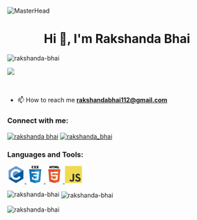 ![MasterHead](https://1.bp.blogspot.com/-7A4WynwLsMw/XbBpCXG8fHI/AAAAAAAAMt4/uOa1bpLskYgrwGbllhSu2SDj_Mig8SXJQCLcBGAsYHQ/s1600/2000_600px.gif)
<h1 align="center">Hi 👋, I'm Rakshanda Bhai</h1>
<p align="left"> <img src="https://komarev.com/ghpvc/?username=rakshanda-bhai&label=Profile%20views&color=0e75b6&style=flat" alt="rakshanda-bhai" /> </p>
<img align="right alt="coding" width="400" src="https://medium.com/geekculture/why-should-a-cs-and-non-cs-student-practice-competitive-programming-9fa1451fcab3">

<p align="left"> <a href="https://twitter.com/" target="blank"><img src="https://img.shields.io/twitter/follow/?logo=twitter&style=for-the-badge" alt="" /></a> </p>

- 📫 How to reach me **rakshandabhai112@gmail.com**

<h3 align="left">Connect with me:</h3>
<p align="left">
<a href="[https://linkedin.com/in/rakshanda bhai](https://www.linkedin.com/in/rakshanda-bhai-36a07a338/)" target="blank"><img align="center" src="https://raw.githubusercontent.com/rahuldkjain/github-profile-readme-generator/master/src/images/icons/Social/linked-in-alt.svg" alt="rakshanda bhai" height="30" width="40" /></a>
<a href="https://instagram.com/rakshanda_bhai" target="blank"><img align="center" src="https://raw.githubusercontent.com/rahuldkjain/github-profile-readme-generator/master/src/images/icons/Social/instagram.svg" alt="rakshanda_bhai" height="30" width="40" /></a>
</p>

<h3 align="left">Languages and Tools:</h3>
<p align="left"> <a href="https://www.cprogramming.com/" target="_blank" rel="noreferrer"> <img src="https://raw.githubusercontent.com/devicons/devicon/master/icons/c/c-original.svg" alt="c" width="40" height="40"/> </a> <a href="https://www.w3schools.com/css/" target="_blank" rel="noreferrer"> <img src="https://raw.githubusercontent.com/devicons/devicon/master/icons/css3/css3-original-wordmark.svg" alt="css3" width="40" height="40"/> </a> <a href="https://www.w3.org/html/" target="_blank" rel="noreferrer"> <img src="https://raw.githubusercontent.com/devicons/devicon/master/icons/html5/html5-original-wordmark.svg" alt="html5" width="40" height="40"/> </a> <a href="https://developer.mozilla.org/en-US/docs/Web/JavaScript" target="_blank" rel="noreferrer"> <img src="https://raw.githubusercontent.com/devicons/devicon/master/icons/javascript/javascript-original.svg" alt="javascript" width="40" height="40"/> </a> </p>

<p><img align="left" src="https://github-readme-stats.vercel.app/api/top-langs?username=rakshanda-bhai&show_icons=true&locale=en&layout=compact" alt="rakshanda-bhai" /></p>

<p>&nbsp;<img align="center" src="https://github-readme-stats.vercel.app/api?username=rakshanda-bhai&show_icons=true&locale=en" alt="rakshanda-bhai" /></p>

<p><img align="center" src="https://github-readme-streak-stats.herokuapp.com/?user=rakshanda-bhai&" alt="rakshanda-bhai" /></p>
